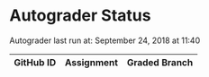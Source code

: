 # Autograder Status
Autograder last run at: September 24, 2018 at 11:40

| GitHub ID | Assignment | Graded Branch |
|-----------|------------|---------------|
